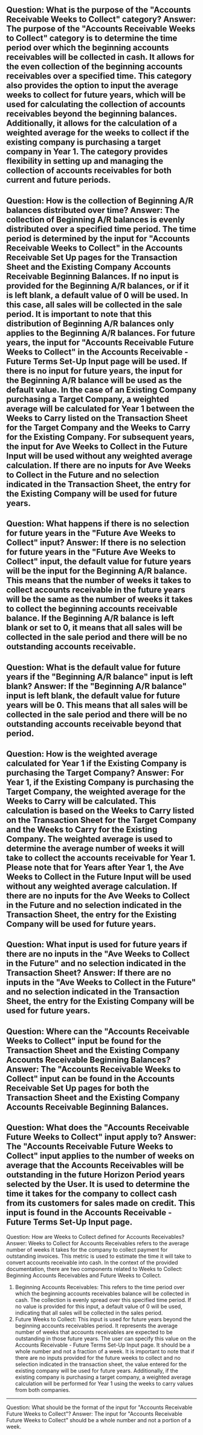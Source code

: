Question: What is the purpose of the "Accounts Receivable Weeks to Collect" category?
Answer: The purpose of the "Accounts Receivable Weeks to Collect" category is to determine the time period over which the beginning accounts receivables will be collected in cash. It allows for the even collection of the beginning accounts receivables over a specified time. This category also provides the option to input the average weeks to collect for future years, which will be used for calculating the collection of accounts receivables beyond the beginning balances. Additionally, it allows for the calculation of a weighted average for the weeks to collect if the existing company is purchasing a target company in Year 1. The category provides flexibility in setting up and managing the collection of accounts receivables for both current and future periods.
---
Question: How is the collection of Beginning A/R balances distributed over time?
Answer: The collection of Beginning A/R balances is evenly distributed over a specified time period. The time period is determined by the input for "Accounts Receivable Weeks to Collect" in the Accounts Receivable Set Up pages for the Transaction Sheet and the Existing Company Accounts Receivable Beginning Balances. 
If no input is provided for the Beginning A/R balances, or if it is left blank, a default value of 0 will be used. In this case, all sales will be collected in the sale period.
It is important to note that this distribution of Beginning A/R balances only applies to the Beginning A/R balances. For future years, the input for "Accounts Receivable Future Weeks to Collect" in the Accounts Receivable - Future Terms Set-Up Input page will be used. If there is no input for future years, the input for the Beginning A/R balance will be used as the default value. 
In the case of an Existing Company purchasing a Target Company, a weighted average will be calculated for Year 1 between the Weeks to Carry listed on the Transaction Sheet for the Target Company and the Weeks to Carry for the Existing Company. For subsequent years, the input for Ave Weeks to Collect in the Future Input will be used without any weighted average calculation. If there are no inputs for Ave Weeks to Collect in the Future and no selection indicated in the Transaction Sheet, the entry for the Existing Company will be used for future years.
---
Question: What happens if there is no selection for future years in the "Future Ave Weeks to Collect" input?
Answer: If there is no selection for future years in the "Future Ave Weeks to Collect" input, the default value for future years will be the input for the Beginning A/R balance. This means that the number of weeks it takes to collect accounts receivable in the future years will be the same as the number of weeks it takes to collect the beginning accounts receivable balance. If the Beginning A/R balance is left blank or set to 0, it means that all sales will be collected in the sale period and there will be no outstanding accounts receivable.
---
Question: What is the default value for future years if the "Beginning A/R balance" input is left blank?
Answer: If the "Beginning A/R balance" input is left blank, the default value for future years will be 0. This means that all sales will be collected in the sale period and there will be no outstanding accounts receivable beyond that period.
---
Question: How is the weighted average calculated for Year 1 if the Existing Company is purchasing the Target Company?
Answer: For Year 1, if the Existing Company is purchasing the Target Company, the weighted average for the Weeks to Carry will be calculated. This calculation is based on the Weeks to Carry listed on the Transaction Sheet for the Target Company and the Weeks to Carry for the Existing Company. The weighted average is used to determine the average number of weeks it will take to collect the accounts receivable for Year 1. 
Please note that for Years after Year 1, the Ave Weeks to Collect in the Future Input will be used without any weighted average calculation. If there are no inputs for the Ave Weeks to Collect in the Future and no selection indicated in the Transaction Sheet, the entry for the Existing Company will be used for future years.
---
Question: What input is used for future years if there are no inputs in the "Ave Weeks to Collect in the Future" and no selection indicated in the Transaction Sheet?
Answer: If there are no inputs in the "Ave Weeks to Collect in the Future" and no selection indicated in the Transaction Sheet, the entry for the Existing Company will be used for future years.
---
Question: Where can the "Accounts Receivable Weeks to Collect" input be found for the Transaction Sheet and the Existing Company Accounts Receivable Beginning Balances?
Answer: The "Accounts Receivable Weeks to Collect" input can be found in the Accounts Receivable Set Up pages for both the Transaction Sheet and the Existing Company Accounts Receivable Beginning Balances.
---
Question: What does the "Accounts Receivable Future Weeks to Collect" input apply to?
Answer: The "Accounts Receivable Future Weeks to Collect" input applies to the number of weeks on average that the Accounts Receivables will be outstanding in the future Horizon Period years selected by the User. It is used to determine the time it takes for the company to collect cash from its customers for sales made on credit. This input is found in the Accounts Receivable - Future Terms Set-Up Input page.
---
Question: How are Weeks to Collect defined for Accounts Receivables?
Answer: Weeks to Collect for Accounts Receivables refers to the average number of weeks it takes for the company to collect payment for outstanding invoices. This metric is used to estimate the time it will take to convert accounts receivable into cash. 
In the context of the provided documentation, there are two components related to Weeks to Collect: Beginning Accounts Receivables and Future Weeks to Collect.
1. Beginning Accounts Receivables: This refers to the time period over which the beginning accounts receivables balance will be collected in cash. The collection is evenly spread over this specified time period. If no value is provided for this input, a default value of 0 will be used, indicating that all sales will be collected in the sales period.
2. Future Weeks to Collect: This input is used for future years beyond the beginning accounts receivables period. It represents the average number of weeks that accounts receivables are expected to be outstanding in those future years. The user can specify this value on the Accounts Receivable - Future Terms Set-Up Input page. It should be a whole number and not a fraction of a week.
It is important to note that if there are no inputs provided for the future weeks to collect and no selection indicated in the transaction sheet, the value entered for the existing company will be used for future years. Additionally, if the existing company is purchasing a target company, a weighted average calculation will be performed for Year 1 using the weeks to carry values from both companies.
---
Question: What should be the format of the input for "Accounts Receivable Future Weeks to Collect"?
Answer: The input for "Accounts Receivable Future Weeks to Collect" should be a whole number and not a portion of a week.
